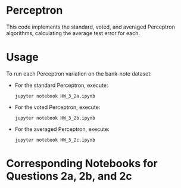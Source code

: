 # Perceptron

This code implements the standard, voted, and averaged Perceptron algorithms, calculating the average test error for each.

# Usage

To run each Perceptron variation on the bank-note dataset:

- For the standard Perceptron, execute:
  ```
  jupyter notebook HW_3_2a.ipynb
  ```

- For the voted Perceptron, execute:
  ```
  jupyter notebook HW_3_2b.ipynb
  ```

- For the averaged Perceptron, execute:
  ```
  jupyter notebook HW_3_2c.ipynb
  ```

# Corresponding Notebooks for Questions 2a, 2b, and 2c

